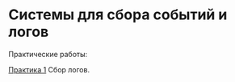 # Системы для сбора событий и логов

Практические работы:

[Практика 1](https://github.com/AntonOcheredko/SSSL/tree/main/Pr1) Сбор логов.
